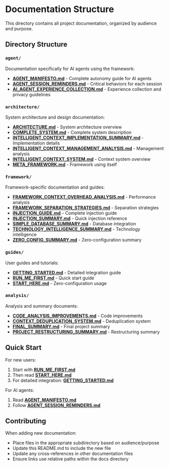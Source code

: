 # Documentation Structure

This directory contains all project documentation, organized by audience and purpose.

## Directory Structure

### `agent/`
Documentation specifically for AI agents using the framework:
- **[AGENT_MANIFESTO.md](agent/AGENT_MANIFESTO.md)** - Complete autonomy guide for AI agents
- **[AGENT_SESSION_REMINDERS.md](agent/AGENT_SESSION_REMINDERS.md)** - Critical behaviors for each session
- **[AI_AGENT_EXPERIENCE_COLLECTION.md](agent/AI_AGENT_EXPERIENCE_COLLECTION.md)** - Experience collection and privacy guidelines

### `architecture/`
System architecture and design documentation:
- **[ARCHITECTURE.md](architecture/ARCHITECTURE.md)** - System architecture overview
- **[COMPLETE_SYSTEM.md](architecture/COMPLETE_SYSTEM.md)** - Complete system description
- **[INTELLIGENT_CONTEXT_IMPLEMENTATION_SUMMARY.md](architecture/INTELLIGENT_CONTEXT_IMPLEMENTATION_SUMMARY.md)** - Implementation details
- **[INTELLIGENT_CONTEXT_MANAGEMENT_ANALYSIS.md](architecture/INTELLIGENT_CONTEXT_MANAGEMENT_ANALYSIS.md)** - Management analysis
- **[INTELLIGENT_CONTEXT_SYSTEM.md](architecture/INTELLIGENT_CONTEXT_SYSTEM.md)** - Context system overview
- **[META_FRAMEWORK.md](architecture/META_FRAMEWORK.md)** - Framework using itself

### `framework/`
Framework-specific documentation and guides:
- **[FRAMEWORK_CONTEXT_OVERHEAD_ANALYSIS.md](framework/FRAMEWORK_CONTEXT_OVERHEAD_ANALYSIS.md)** - Performance analysis
- **[FRAMEWORK_SEPARATION_STRATEGIES.md](framework/FRAMEWORK_SEPARATION_STRATEGIES.md)** - Separation strategies
- **[INJECTION_GUIDE.md](framework/INJECTION_GUIDE.md)** - Complete injection guide
- **[INJECTION_SUMMARY.md](framework/INJECTION_SUMMARY.md)** - Quick injection reference
- **[SIMPLE_DATABASE_SUMMARY.md](framework/SIMPLE_DATABASE_SUMMARY.md)** - Database integration
- **[TECHNOLOGY_INTELLIGENCE_SUMMARY.md](framework/TECHNOLOGY_INTELLIGENCE_SUMMARY.md)** - Technology intelligence
- **[ZERO_CONFIG_SUMMARY.md](framework/ZERO_CONFIG_SUMMARY.md)** - Zero-configuration summary

### `guides/`
User guides and tutorials:
- **[GETTING_STARTED.md](guides/GETTING_STARTED.md)** - Detailed integration guide
- **[RUN_ME_FIRST.md](guides/RUN_ME_FIRST.md)** - Quick start guide
- **[START_HERE.md](guides/START_HERE.md)** - Zero-configuration usage

### `analysis/`
Analysis and summary documents:
- **[CODE_ANALYSIS_IMPROVEMENTS.md](analysis/CODE_ANALYSIS_IMPROVEMENTS.md)** - Code improvements
- **[CONTEXT_DEDUPLICATION_SYSTEM.md](analysis/CONTEXT_DEDUPLICATION_SYSTEM.md)** - Deduplication system
- **[FINAL_SUMMARY.md](analysis/FINAL_SUMMARY.md)** - Final project summary
- **[PROJECT_RESTRUCTURING_SUMMARY.md](analysis/PROJECT_RESTRUCTURING_SUMMARY.md)** - Restructuring summary

## Quick Start

For new users:
1. Start with **[RUN_ME_FIRST.md](guides/RUN_ME_FIRST.md)**
2. Then read **[START_HERE.md](guides/START_HERE.md)**
3. For detailed integration: **[GETTING_STARTED.md](guides/GETTING_STARTED.md)**

For AI agents:
1. Read **[AGENT_MANIFESTO.md](agent/AGENT_MANIFESTO.md)**
2. Follow **[AGENT_SESSION_REMINDERS.md](agent/AGENT_SESSION_REMINDERS.md)**

## Contributing

When adding new documentation:
- Place files in the appropriate subdirectory based on audience/purpose
- Update this README.md to include the new file
- Update any cross-references in other documentation files
- Ensure links use relative paths within the docs directory